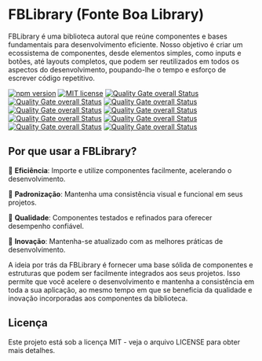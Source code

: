 # FBLibrary (Fonte Boa Library)

FBLibrary é uma biblioteca autoral que reúne componentes e bases fundamentais para desenvolvimento eficiente. Nosso objetivo é criar um ecossistema de componentes, desde elementos simples, como inputs e botões, até layouts completos, que podem ser reutilizados em todos os aspectos do desenvolvimento, poupando-lhe o tempo e esforço de escrever código repetitivo.

[![npm version](https://img.shields.io/npm/v/fblibrary-react)](https://www.npmjs.com/package/react-fblibrary)
[![MIT license](https://img.shields.io/badge/license-MIT-brightgreen.svg)](https://opensource.org/licenses/MIT)
[![Quality Gate overall Status](https://sonarcloud.io/api/project_badges/measure?project=fonteeboa_FBLibrary&metric=alert_status)](https://sonarcloud.io/summary/overall?id=fonteeboa_FBLibrary)
[![Quality Gate overall Status](https://sonarcloud.io/api/project_badges/measure?project=fonteeboa_FBLibrary&metric=security_rating)](https://sonarcloud.io/summary/overall?id=fonteeboa_FBLibrary)
[![Quality Gate overall Status](https://sonarcloud.io/api/project_badges/measure?project=fonteeboa_FBLibrary&metric=vulnerabilities)](https://sonarcloud.io/summary/overall?id=fonteeboa_FBLibrary)
[![Quality Gate overall Status](https://sonarcloud.io/api/project_badges/measure?project=fonteeboa_FBLibrary&metric=sqale_index)](https://sonarcloud.io/summary/overall?id=fonteeboa_FBLibrary)
[![Quality Gate overall Status](https://sonarcloud.io/api/project_badges/measure?project=fonteeboa_FBLibrary&metric=reliability_rating)](https://sonarcloud.io/summary/overall?id=fonteeboa_FBLibrary)
[![Quality Gate overall Status](https://sonarcloud.io/api/project_badges/measure?project=fonteeboa_FBLibrary&metric=duplicated_lines_density)](https://sonarcloud.io/summary/overall?id=fonteeboa_FBLibrary)
[![Quality Gate overall Status](https://sonarcloud.io/api/project_badges/measure?project=fonteeboa_FBLibrary&metric=code_smells)](https://sonarcloud.io/summary/overall?id=fonteeboa_FBLibrary)
[![Quality Gate overall Status](https://sonarcloud.io/api/project_badges/measure?project=fonteeboa_FBLibrary&metric=sqale_rating)](https://sonarcloud.io/summary/overall?id=fonteeboa_FBLibrary)
[![Quality Gate overall Status](https://sonarcloud.io/api/project_badges/measure?project=fonteeboa_FBLibrary&metric=coverage)](https://sonarcloud.io/summary/overall?id=fonteeboa_FBLibrary)

## Por que usar a FBLibrary?

🔹 **Eficiência**: Importe e utilize componentes facilmente, acelerando o desenvolvimento.

🔹 **Padronização**: Mantenha uma consistência visual e funcional em seus projetos.

🔹 **Qualidade**: Componentes testados e refinados para oferecer desempenho confiável.

🔹 **Inovação**: Mantenha-se atualizado com as melhores práticas de desenvolvimento.

A ideia por trás da FBLibrary é fornecer uma base sólida de componentes e estruturas que podem ser facilmente integrados aos seus projetos. Isso permite que você acelere o desenvolvimento e mantenha a consistência em toda a sua aplicação, ao mesmo tempo em que se beneficia da qualidade e inovação incorporadas aos componentes da biblioteca.

## Licença
Este projeto está sob a licença MIT - veja o arquivo LICENSE para obter mais detalhes.

